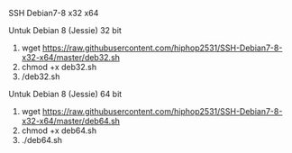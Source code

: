SSH Debian7-8 x32 x64

Untuk Debian 8 (Jessie) 32 bit
1. wget https://raw.githubusercontent.com/hiphop2531/SSH-Debian7-8-x32-x64/master/deb32.sh
2. chmod +x deb32.sh
3. /deb32.sh

Untuk Debian 8 (Jessie) 64 bit
1. wget https://raw.githubusercontent.com/hiphop2531/SSH-Debian7-8-x32-x64/master/deb64.sh
2. chmod +x deb64.sh
3. ./deb64.sh
